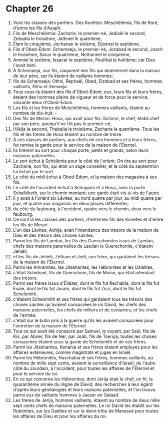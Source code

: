 # Chapter 26

1. Voici les classes des portiers. Des Koréites: Meschélémia, fils de Koré, d'entre les fils d'Asaph.
2. Fils de Meschélémia: Zacharie, le premier-né, Jediaël le second, Zebadia le troisième, Jathniel le quatrième,
3. Élam le cinquième, Jochanan le sixième, Eljoénaï le septième.
4. Fils d'Obed-Édom: Schemaeja, le premier-né, Jozabad le second, Joach le troisième, Sacar le quatrième, Nethaneel le cinquième,
5. Ammiel le sixième, Issacar le septième, Peulthaï le huitième; car Dieu l'avait béni.
6. À Schemaeja, son fils, naquirent des fils qui dominèrent dans la maison de leur père, car ils étaient de vaillants hommes;
7. fils de Schemaeja: Othni, Rephaël, Obed, Elzabad et ses frères, hommes vaillants, Élihu et Semaeja.
8. Tous ceux-là étaient des fils d'Obed-Édom; eux, leurs fils et leurs frères, étaient des hommes pleins de vigueur et de force pour le service, soixante deux d'Obed-Édom.
9. Les fils et les frères de Meschélémia, hommes vaillants, étaient au nombre de dix-huit. -
10. Des fils de Merari: Hosa, qui avait pour fils: Schimri, le chef, établi chef par son père, quoiqu'il ne fût pas le premier-né,
11. Hilkija le second, Thebalia le troisième, Zacharie le quatrième. Tous les fils et les frères de Hosa étaient au nombre de treize.
12. À ces classes de portiers, aux chefs de ces hommes et à leurs frères, fut remise la garde pour le service de la maison de l'Éternel.
13. Ils tirèrent au sort pour chaque porte, petits et grands, selon leurs maisons paternelles.
14. Le sort échut à Schélémia pour le côté de l'orient. On tira au sort pour Zacharie, son fils, qui était un sage conseiller, et le côté du septentrion lui échut par le sort.
15. Le côté du midi échut à Obed-Édom, et la maison des magasins à ses fils.
16. Le côté de l'occident échut à Schuppim et à Hosa, avec la porte Schalléketh, sur le chemin montant: une garde était vis-à-vis de l'autre.
17. Il y avait à l'orient six Lévites, au nord quatre par jour, au midi quatre par jour, et quatre aux magasins en deux places différentes;
18. du côté du faubourg, à l'occident, quatre vers le chemin, deux vers le faubourg.
19. Ce sont là les classes des portiers, d'entre les fils des Koréites et d'entre les fils de Merari.
20. L'un des Lévites, Achija, avait l'intendance des trésors de la maison de Dieu et des trésors des choses saintes.
21. Parmi les fils de Laedan, les fils des Guerschonites issus de Laedan, chefs des maisons paternelles de Laedan le Guerschonite, c'étaient Jehiéli,
22. et les fils de Jehiéli, Zétham et Joël, son frère, qui gardaient les trésors de la maison de l'Éternel.
23. Parmi les Amramites, les Jitseharites, les Hébronites et les Uziélites,
24. c'était Schebuel, fils de Guerschom, fils de Moïse, qui était intendant des trésors.
25. Parmi ses frères issus d'Éliézer, dont le fils fut Rechabia, dont le fils fut Ésaïe, dont le fils fut Joram, dont le fils fut Zicri, dont le fils fut Schelomith,
26. c'étaient Schelomith et ses frères qui gardaient tous les trésors des choses saintes qu'avaient consacrées le roi David, les chefs des maisons paternelles, les chefs de milliers et de centaines, et les chefs de l'armée:
27. c'était sur le butin pris à la guerre qu'ils les avaient consacrées pour l'entretien de la maison de l'Éternel.
28. Tout ce qui avait été consacré par Samuel, le voyant, par Saül, fils de Kis, par Abner, fils de Ner, par Joab, fils de Tseruja, toutes les choses consacrées étaient sous la garde de Schelomith et de ses frères.
29. Parmi les Jitseharites, Kenania et ses frères étaient employés pour les affaires extérieures, comme magistrats et juges en Israël.
30. Parmi les Hébronites, Haschabia et ses frères, hommes vaillants, au nombre de mille sept cents, avaient la surveillance d'Israël, de l'autre côté du Jourdain, à l'occident, pour toutes les affaires de l'Éternel et pour le service du roi.
31. En ce qui concerne les Hébronites, dont Jerija était le chef, on fit, la quarantième année du règne de David, des recherches à leur égard d'après leurs généalogies et leurs maisons paternelles, et l'on trouva parmi eux de vaillants hommes à Jaezer en Galaad.
32. Les frères de Jerija, hommes vaillants, étaient au nombre de deux mille sept cents chefs de maisons paternelles. Le roi David les établit sur les Rubénites, sur les Gadites et sur la demi-tribu de Manassé pour toutes les affaires de Dieu et pour les affaires du roi.

